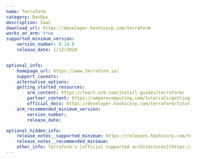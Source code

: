 ```yaml
---
name: Terraform
category: DevOps
description: IaaC
download_url: https://developer.hashicorp.com/terraform
works_on_arm: true
supported_minimum_version:
    version_number: 0.14.0
    release_date: 1/12/2020


optional_info:
    homepage_url: https://www.terraform.io/
    support_caveats:
    alternative_options:
    getting_started_resources:
        arm_content: https://learn.arm.com/install-guides/terraform/
        partner_content: https://amperecomputing.com/tutorials/getting-started-on-azure-ampere-VMs-with-Debian-using-Terraform
        official_docs: https://developer.hashicorp.com/terraform/tutorials/aws-get-started/install-cli
    arm_recommended_minimum_version:
        version_number:
        release_date:

optional_hidden_info:
    release_notes__supported_minimum: https://releases.hashicorp.com/terraform/0.14.0/
    release_notes__recommended_minimum:
    other_info: Terraform's [official supported architectures](https://developer.hashicorp.com/terraform/cli/install/apt#supported-architectures) page still shows no support for arm64. They are releasing pre-compiled binary for arm64 as per the [issue](https://github.com/hashicorp/terraform/issues/14474). However, v0.14.0 is the official support for linux_arm64 as mentioned in the issue.
---
```

